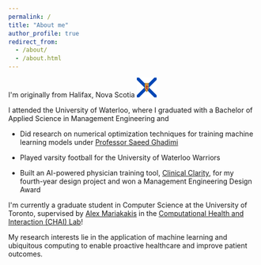 ```yaml
---
permalink: /
title: "About me"
author_profile: true
redirect_from: 
  - /about/
  - /about.html
---
```


I'm originally from Halifax, Nova Scotia <img src="/images/ns.png" alt="Nova Scotia Flag" width="40" height="40" style="vertical-align: baseline;">

I attended the University of Waterloo, where I graduated with a Bachelor of Applied Science in Management Engineering and

- Did research on numerical optimization techniques for training machine learning models under [Professor Saeed Ghadimi](https://uwaterloo.ca/management-science-engineering/profile/s2ghadim "Professor Saeed Ghadimi")

- Played varsity football for the University of Waterloo Warriors

- Built an AI-powered physician training tool, [Clinical Clarity](https://github.com/thomask902/Clinical-Clarity "GitHub: Clinical Clarity"), for my fourth-year design project and won a Management Engineering Design Award

I'm currently a graduate student in Computer Science at the University of Toronto, supervised by [Alex Mariakakis](https://mariakakis.github.io/) in the [Computational Health and Interaction (CHAI) Lab](https://chai.cs.toronto.edu/)!

My research interests lie in the application of machine learning and ubiquitous computing to enable proactive healthcare and improve patient outcomes.